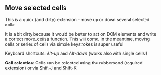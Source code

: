 ## Move selected cells

This is a quick (and dirty) extension - move up or down several selected cell*s*

It is a bit dirty because it would be better to act on DOM elements and write a correct move_cells() function. This will come. 
In the meantime, moving cells or series of cells via simple keystrokes is super useful

Keyboard shortcuts: *Alt-up* and *Alt-down* (works also with single cells!)

**Cell selection**: Cells can be selected using the rubberband (required extension) or via Shift-J and Shift-K